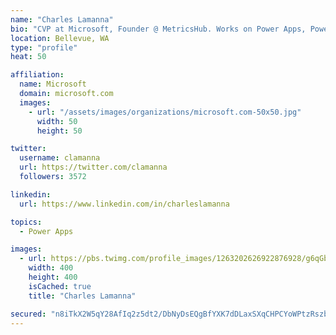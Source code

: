 ```yaml
---
name: "Charles Lamanna"
bio: "CVP at Microsoft, Founder @ MetricsHub. Works on Power Apps, Power Automate, Power Virtual Agent, Common Data Service and Dynamics 365."
location: Bellevue, WA
type: "profile"
heat: 50

affiliation:
  name: Microsoft
  domain: microsoft.com
  images:
    - url: "/assets/images/organizations/microsoft.com-50x50.jpg"
      width: 50
      height: 50

twitter:
  username: clamanna
  url: https://twitter.com/clamanna
  followers: 3572

linkedin:
  url: https://www.linkedin.com/in/charleslamanna

topics:
  - Power Apps

images:
  - url: https://pbs.twimg.com/profile_images/1263202626922876928/g6qGbHZ-_400x400.jpg
    width: 400
    height: 400
    isCached: true
    title: "Charles Lamanna"

secured: "n8iTkX2W5qY28AfIq2z5dt2/DbNyDsEQgBfYXK7dDLaxSXqCHPCYoWPtzRszb6DVtLBRRWVNAbE+BDUisjuXp1D1HxRlq0U2boViVA9g8/I+WPxQebH3AQHsyJ5zhFhmvPHFUld0FsgiA4h4SK+RYo4uvHtz4z2FGCbWRc0Jn8cVhcWPKGWNKYKYPo9DC0fU3T50rpL7qZoVysio/4RMvZuIYDGlgzrLw8PssSOsV7M0krvkKKRv7fwiT29B9iO83v4DLsf5AAbNHIkQyuU5Cpmxd2l//HjyVuOGGEMxFhmrw0KohQMQbFzjEYO3UEFK/nrA/vHLvZG7xOtJeFEh3QcuamKjhkwmbdtuGmr9mBhDQpMUdnDIwp6/lRqydtsvXVuL3V3UQ8QTchSD+W31imGOUrGs20pO/PPnI7PrQl4=;smSbnYVNQ7AF7yy9G9zeUw=="
---
```


